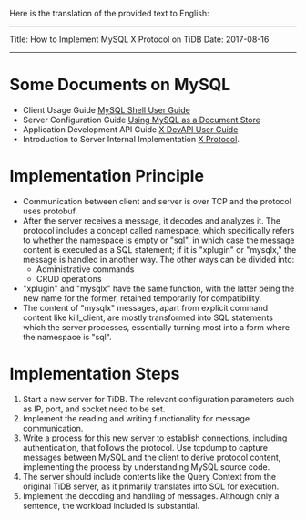 Here is the translation of the provided text to English:

---

Title: How to Implement MySQL X Protocol on TiDB
Date: 2017-08-16

---

# Some Documents on MySQL

* Client Usage Guide [MySQL Shell User Guide](https://dev.mysql.com/doc/refman/5.7/en/mysql-shell.html)
* Server Configuration Guide [Using MySQL as a Document Store](https://dev.mysql.com/doc/refman/5.7/en/document-store.html)
* Application Development API Guide [X DevAPI User Guide](https://dev.mysql.com/doc/x-devapi-userguide/en/)
* Introduction to Server Internal Implementation [X Protocol](https://dev.mysql.com/doc/internals/en/x-protocol.html).

# Implementation Principle

* Communication between client and server is over TCP and the protocol uses protobuf.
* After the server receives a message, it decodes and analyzes it. The protocol includes a concept called namespace, which specifically refers to whether the namespace is empty or "sql", in which case the message content is executed as a SQL statement; if it is "xplugin" or "mysqlx," the message is handled in another way. The other ways can be divided into:
  * Administrative commands
  * CRUD operations
* "xplugin" and "mysqlx" have the same function, with the latter being the new name for the former, retained temporarily for compatibility.
* The content of "mysqlx" messages, apart from explicit command content like kill_client, are mostly transformed into SQL statements which the server processes, essentially turning most into a form where the namespace is "sql".

# Implementation Steps

1. Start a new server for TiDB. The relevant configuration parameters such as IP, port, and socket need to be set.
2. Implement the reading and writing functionality for message communication.
3. Write a process for this new server to establish connections, including authentication, that follows the protocol. Use tcpdump to capture messages between MySQL and the client to derive protocol content, implementing the process by understanding MySQL source code.
4. The server should include contents like the Query Context from the original TiDB server, as it primarily translates into SQL for execution.
5. Implement the decoding and handling of messages. Although only a sentence, the workload included is substantial.

<!---
In `mysqlx_all_msgs.h`, all messages are initialized

```c++
  init_message_factory()
  {
    server_message<Mysqlx::Connection::Capabilities>(Mysqlx::ServerMessages::CONN_CAPABILITIES, "CONN_CAPABILITIES", "Mysqlx.Connection.Capabilities");
    server_message<Mysqlx::Error>(Mysqlx::ServerMessages::ERROR, "ERROR", "Mysqlx.Error");
    server_message<Mysqlx::Notice::Frame>(Mysqlx::ServerMessages::NOTICE, "NOTICE", "Mysqlx.Notice.Frame");
    server_message<Mysqlx::Ok>(Mysqlx::ServerMessages::OK, "OK", "Mysqlx.Ok");
    server_message<Mysqlx::Resultset::ColumnMetaData>(Mysqlx::ServerMessages::RESULTSET_COLUMN_META_DATA, "RESULTSET_COLUMN_META_DATA", "Mysqlx.Resultset.ColumnMetaData");
    server_message<Mysqlx::Resultset::FetchDone>(Mysqlx::ServerMessages::RESULTSET_FETCH_DONE, "RESULTSET_FETCH_DONE", "Mysqlx.Resultset.FetchDone");
    server_message<Mysqlx::Resultset::FetchDoneMoreResultsets>(Mysqlx::ServerMessages::RESULTSET_FETCH_DONE_MORE_RESULTSETS, "RESULTSET_FETCH_DONE_MORE_RESULTSETS", "Mysqlx.Resultset.FetchDoneMoreResultsets");
    server_message<Mysqlx::Resultset::Row>(Mysqlx::ServerMessages::RESULTSET_ROW, "RESULTSET_ROW", "Mysqlx.Resultset.Row");
    server_message<Mysqlx::Session::AuthenticateOk>(Mysqlx::ServerMessages::SESS_AUTHENTICATE_OK, "SESS_AUTHENTICATE_OK", "Mysqlx.Session.AuthenticateOk");
    server_message<Mysqlx::Sql::StmtExecuteOk>(Mysqlx::ServerMessages::SQL_STMT_EXECUTE_OK, "SQL_STMT_EXECUTE_OK", "Mysqlx.Sql.StmtExecuteOk");

    client_message<Mysqlx::Connection::CapabilitiesGet>(Mysqlx::ClientMessages::CON_CAPABILITIES_GET, "CON_CAPABILITIES_GET", "Mysqlx.Connection.CapabilitiesGet");
    client_message<Mysqlx::Connection::CapabilitiesSet>(Mysqlx::ClientMessages::CON_CAPABILITIES_SET, "CON_CAPABILITIES_SET", "Mysqlx.Connection.CapabilitiesSet");
    client_message<Mysqlx::Connection::Close>(Mysqlx::ClientMessages::CON_CLOSE, "CON_CLOSE", "Mysqlx.Connection.Close");
    client_message<Mysqlx::Crud::Delete>(Mysqlx::ClientMessages::CRUD_DELETE, "CRUD_DELETE", "Mysqlx.Crud.Delete");
    client_message<Mysqlx::Crud::Find>(Mysqlx::ClientMessages::CRUD_FIND, "CRUD_FIND", "Mysqlx.Crud.Find");
    client_message<Mysqlx::Crud::Insert>(Mysqlx::ClientMessages::CRUD_INSERT, "CRUD_INSERT", "Mysqlx.Crud.Insert");
    client_message<Mysqlx::Crud::Update>(Mysqlx::ClientMessages::CRUD_UPDATE, "CRUD_UPDATE", "Mysqlx.Crud.Update");
    client_message<Mysqlx::Crud::CreateView>(Mysqlx::ClientMessages::CRUD_CREATE_VIEW, "CRUD_CREATE_VIEW", "Mysqlx.Crud.CreateView");
    client_message<Mysqlx::Crud::ModifyView>(Mysqlx::ClientMessages::CRUD_MODIFY_VIEW, "CRUD_MODIFY_VIEW", "Mysqlx.Crud.ModifyView");
    client_message<Mysqlx::Crud::DropView>(Mysqlx::ClientMessages::CRUD_DROP_VIEW, "CRUD_DROP_VIEW", "Mysqlx.Crud.DropView");
    client_message<Mysqlx::Expect::Close>(Mysqlx::ClientMessages::EXPECT_CLOSE, "EXPECT_CLOSE", "Mysqlx.Expect.Close");
    client_message<Mysqlx::Expect::Open>(Mysqlx::ClientMessages::EXPECT_OPEN, "EXPECT_OPEN", "Mysqlx.Expect.Open");
    client_message<Mysqlx::Session::AuthenticateContinue>(Mysqlx::ClientMessages::SESS_AUTHENTICATE_CONTINUE, "SESS_AUTHENTICATE_CONTINUE", "Mysqlx.Session.AuthenticateContinue");
    client_message<Mysqlx::Session::AuthenticateStart>(Mysqlx::ClientMessages::SESS_AUTHENTICATE_START, "SESS_AUTHENTICATE_START", "Mysqlx.Session.AuthenticateStart");
    client_message<Mysqlx::Session::Close>(Mysqlx::ClientMessages::SESS_CLOSE, "SESS_CLOSE", "Mysqlx.Session.Close");
    client_message<Mysqlx::Session::Reset>(Mysqlx::ClientMessages::SESS_RESET, "SESS_RESET", "Mysqlx.Session.Reset");
    client_message<Mysqlx::Sql::StmtExecute>(Mysqlx::ClientMessages::SQL_STMT_EXECUTE, "SQL_STMT_EXECUTE", "Mysqlx.Sql.StmtExecute");
  }
```

Server and client messages are that many. Client messages are dispatched in `xpl_dispatcher.cc`.

```c++
ngs::Error_code do_dispatch_command(xpl::Session &session, xpl::Crud_command_handler &crudh,
                                    xpl::Expectation_stack &expect, ngs::Request &command)
{
  switch (command.get_type())
  {
    case Mysqlx::ClientMessages::SQL_STMT_EXECUTE:
      return on_stmt_execute(session, static_cast<const Mysqlx::Sql::StmtExecute&>(*command.message()));

    case Mysqlx::ClientMessages::CRUD_FIND:
      return crudh.execute_crud_find(session, static_cast<const Mysqlx::Crud::Find&>(*command.message()));

    case Mysqlx::ClientMessages::CRUD_INSERT:
      return crudh.execute_crud_insert(session, static_cast<const Mysqlx::Crud::Insert&>(*command.message()));

    case Mysqlx::ClientMessages::CRUD_UPDATE:
      return crudh.execute_crud_update(session, static_cast<const Mysqlx::Crud::Update&>(*command.message()));

    case Mysqlx::ClientMessages::CRUD_DELETE:
      return crudh.execute_crud_delete(session, static_cast<const Mysqlx::Crud::Delete&>(*command.message()));

    case Mysqlx::ClientMessages::CRUD_CREATE_VIEW:
      return crudh.execute_create_view(session, static_cast<const Mysqlx::Crud::CreateView&>(*command.message()));

    case Mysqlx::ClientMessages::CRUD_MODIFY_VIEW:
      return crudh.execute_modify_view(session, static_cast<const Mysqlx::Crud::ModifyView&>(*command.message()));

    case Mysqlx::ClientMessages::CRUD_DROP_VIEW:
      return crudh.execute_drop_view(session, static_cast<const Mysqlx::Crud::DropView&>(*command.message()));

    case Mysqlx::ClientMessages::EXPECT_OPEN:
      return on_expect_open(session, expect, static_cast<const Mysqlx::Expect::Open&>(*command.message()));

    case Mysqlx::ClientMessages::EXPECT_CLOSE:
      return on_expect_close(session, expect, static_cast<const Mysqlx::Expect::Close&>(*command.message()));
  }

  session.proto().get_protocol_monitor().on_error_unknown_msg_type();
  return ngs::Error(ER_UNKNOWN_COM_ERROR, "Unexpected message received");
}
```

The rest is filling in the gaps.

```
Client::run => Client::handle_message => Session::handle_message => Session::handle_auth_message => some auth handlers
                                                                 => Session::handle_ready_message => xpl::dispatcher::dispatch_command => ngs::Error_code do_dispatch_command => some crud handlers
```

Mapping between MySQL type and X protocol type

```
//     ================= ============ ======= ========== ====== ========
//     SQL Type          .type        .length .frac_dig  .flags .charset
//     ================= ============ ======= ========== ====== ========
//     TINY              SINT         x
//     TINY UNSIGNED     UINT         x                  x
//     SHORT             SINT         x
//     SHORT UNSIGNED    UINT         x                  x
//     INT24             SINT         x
//     INT24 UNSIGNED    UINT         x                  x
//     INT               SINT         x
//     INT UNSIGNED      UINT         x                  x
//     LONGLONG          SINT         x
//     LONGLONG UNSIGNED UINT         x                  x
//     DOUBLE            DOUBLE       x       x          x
//     FLOAT             FLOAT        x       x          x
//     DECIMAL           DECIMAL      x       x          x
//     VARCHAR,CHAR,...  BYTES        x                  x      x
//     GEOMETRY          BYTES
//     TIME              TIME         x
//     DATE              DATETIME     x
//     DATETIME          DATETIME     x
//     YEAR              UINT         x                  x
//     TIMESTAMP         DATETIME     x
//     SET               SET                                    x
//     ENUM              ENUM                                   x
//     NULL              BYTES
//     BIT               BIT          x
//     ================= ============ ======= ========== ====== ========
```

The first SQL field information of MySQL:

```
Field   1:  `@@lower_case_table_names`
Catalog:    `def`
Database:   ``
Table:      ``
Org_table:  ``
Type:       LONGLONG
Collation:  binary (63)
Length:     21
Max_length: 1
Decimals:   0
Flags:      UNSIGNED BINARY NUM 

Field   2:  `connection_id()`
Catalog:    `def`
Database:   ``
Table:      ``
Org_table:  ``
Type:       LONGLONG
Collation:  binary (63)
Length:     21
Max_length: 1
Decimals:   0
Flags:      NOT_NULL UNSIGNED BINARY NUM 

Field   3:  `variable_value`
Catalog:    `def`
Database:   `performance_schema`
Table:      `session_status`
Org_table:  `session_status`
Type:       VAR_STRING
Collation:  utf8_general_ci (33)
Length:     3072
Max_length: 0
Decimals:   0
Flags:      
```
For TiDB:

```
Field   1:  `@@lower_case_table_names`
Catalog:    `def`
Database:   ``
Table:      ``
Org_table:  ``
Type:       STRING
Collation:  ? (0)
Length:     0
Max_length: 1
Decimals:   31
Flags:      

Field   2:  `connection_id()`
Catalog:    `def`
Database:   ``
Table:      ``
Org_table:  ``
Type:       LONGLONG
Collation:  binary (63)
Length:     20
Max_length: 1
Decimals:   0
Flags:      UNSIGNED BINARY NUM 

Field   3:  `variable_value`
Catalog:    `def`
Database:   ``
Table:      ``
Org_table:  ``
Type:       STRING
Collation:  utf8_general_ci (33)
Length:     1024
Max_length: 0
Decimals:   0
Flags:      
```
-->